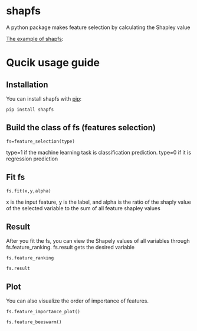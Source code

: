 # shapfs

A python package makes feature selection by calculating the Shapley value

[The example of shapfs](https://github.com/JianyangHu/shapfs/blob/main/example/main.ipynb):
# Qucik usage guide

## Installation
You can install shapfs with [pip](https://pypi.org/project/shapfs/):
```
pip install shapfs
```


## Build the class of fs (features selection)

```
fs=feature_selection(type)
```

type=1 if the machine learning task is classification prediction. type=0 if it is regression prediction


## Fit fs
```
fs.fit(x,y,alpha)
```
x is the input feature, y is the label, and alpha is the ratio of the shaply value of the selected variable to the sum of all feature shapley values


## Result

After you fit the fs, you can view the Shapely values of all variables through fs.feature_ranking. fs.result gets the desired variable

```
fs.feature_ranking

fs.result
```

## Plot
You can also visualize the order of importance of features.

```
fs.feature_importance_plot()

fs.feature_beeswarm()
```

